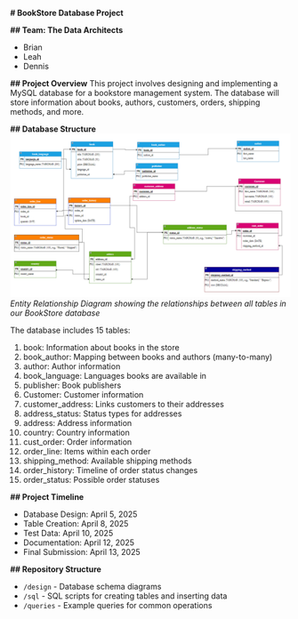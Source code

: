 **# BookStore Database Project**

**## Team: The Data Architects**
- Brian
- Leah
- Dennis

**## Project Overview**
This project involves designing and implementing a MySQL database for a bookstore management system. The database will store information about books, authors, customers, orders, shipping methods, and more.

**## Database Structure**
![BookStore Database ERD](./design/ERD.png)
*Entity Relationship Diagram showing the relationships between all tables in our BookStore database*

The database includes 15 tables:
1. book: Information about books in the store
2. book_author: Mapping between books and authors (many-to-many)
3. author: Author information
4. book_language: Languages books are available in
5. publisher: Book publishers
6. Customer: Customer information
7. customer_address: Links customers to their addresses
8. address_status: Status types for addresses
9. address: Address information
10. country: Country information
11. cust_order: Order information
12. order_line: Items within each order
13. shipping_method: Available shipping methods
14. order_history: Timeline of order status changes
15. order_status: Possible order statuses

**## Project Timeline**
- Database Design: April 5, 2025
- Table Creation: April 8, 2025
- Test Data: April 10, 2025
- Documentation: April 12, 2025
- Final Submission: April 13, 2025

**## Repository Structure**
- `/design` - Database schema diagrams
- `/sql` - SQL scripts for creating tables and inserting data
- `/queries` - Example queries for common operations